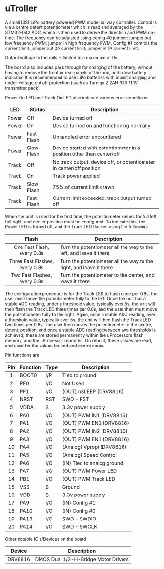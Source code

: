 uTroller
========

A small (3S) LiPo battery powered PWM model railway controller. Control is via a centre detent potentiometer which is 
read and averaged by the STM32F042 ADC, which is then used to derive the direction and PWM on-time. The frequency can be
adjusted using config #0 jumper: jumper out low frequency PWM; jumper in high frequency PWM. Config #1 controls the
current limit: jumper out 2A current limit; jumper in 1A current limit. 

Output voltage to the rails is limited to a maximum of 9v.

The board also includes pass through for charging of the battery, without having to remove the front or rear panels of
the box, and a low battery indicator. It is recommended to use LiPo batteries with inbuilt charging and under-voltage 
cut off protection (such as Turnigy 2.2AH 9XR 11.1V transmitter pack)

Power On LED and Track On LED also indicate various error conditions:

| LED   | Status     | Description                                                           |
|:-----:| ---------- | --------------------------------------------------------------------- |
| Power | Off        | Device turned off                                                     |
| Power | On         | Device turned on and functioning normally                             |
| Power | Fast Flash | Unhandled error encountered                                           |
| Power | Slow Flash | Device started with potentiometer in a position other than center/off | 
| Track | Off        | No track output: device off, or potentiometer in center/off position  |
| Track | On         | Track power applied                                                   |
| Track | Slow Flash | 75% of current limit drawn                                            | 
| Track | Fast Flash | Current limit exceeded, track output turned off                       |

When the unit is used for the first time, the potentiometer values for full left, full right, and center position
must be configured. To indicate this, the Power LED is turned off, and the Track LED flashes using the following:

| Flash                          | Description                                                         |
|:------------------------------:| ------------------------------------------------------------------- |
| One Fast Flash, every 0.8s     | Turn the potentiometer all the way to the left, and leave it there  |
| Three Fast Flashes, every 0.8s | Turn the potentiometer all the way to the right, and leave it there |
| Two Fast Flashes, every 0.8s   | Turn the potentiometer to the center, and leave it there            |

The configuration procedure is for the Track LED to flash once per 0.8s, the user must move the potentiometer fully to
the left. Once the unit has a stable ADC reading, under a threshold value, typically over 5s, the unit will then
flash the Track LED three times per 0.8s, and the user then must move the potentiometer fully to the right. Again, once
a stable ADC reading, over a threshold value, typically over 5s, the unit will then flash the Track LED two times per 
0.8s. The user then moves the potentiometer to the centre, detent, position, and once a stable ADC reading between two
thresholds is achieved, these are stored permanently within the uProcessors flash memory, and the uProcessor rebooted.
On reboot, these values are read, and used for the values for end and centre stops.

Pin functions are

| Pin | Function | Type | Description                |
|:---:| -------- | ---- | -------------------------- |
| 1   | BOOT0    | I/P  | Tied to ground             |
| 2   | PF0      | I/O  | Not Used                   |
| 3   | PF1      | I/O  | (OUT) nSLEEP (DRV8816)     |
| 4   | NRST     | RST  | SWD - RST                  |
| 5   | VDDA     | S    | 3.3v power supply          |
| 6   | PA0      | I/O  | (OUT) PWM IN1 (DRV8816)    |
| 7   | PA1      | I/O  | (OUT) PWM EN1 (DRV8816)    |
| 8   | PA2      | I/O  | (OUT) PWM IN2 (DRV8816)    |
| 9   | PA3      | I/O  | (OUT) PWM EN1 (DRV8816)    |
| 10  | PA4      | I/O  | (Analog) Vpropi (DRV8816)  |
| 11  | PA5      | I/O  | (Analog) Speed Control     |
| 12  | PA6      | I/O  | (IN) Tied to analog ground |
| 13  | PA7      | I/O  | (OUT) PWM Power LED        |
| 14  | PB1      | I/O  | (OUT) PWM Track LED        |
| 15  | VSS      | S    | Ground                     |
| 16  | VDD      | S    | 3.3v power supply          |
| 17  | PA9      | I/O  | (IN) Config #1             |
| 18  | PA10     | I/O  | (IN) Config #0             |
| 19  | PA13     | I/O  | SWD - SWDIO                |
| 20  | PA14     | I/O  | SWD - SWCLK                |

Other notable IC's/Devices on the board

| Device       | Description                                                                                   |
| -----------  | --------------------------------------------------------------------------------------------- |
| DRV8816      | DMOS Dual 1/2-H-Bridge Motor Drivers                                                          |

